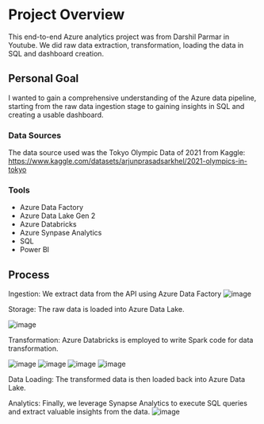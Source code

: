 
# Project Overview
This end-to-end Azure analytics project was from Darshil Parmar in Youtube. We did raw data extraction, transformation, loading the data in SQL and dashboard creation.

## Personal Goal
I wanted to gain a comprehensive understanding of the Azure data pipeline, starting from the raw data ingestion stage to gaining insights in SQL and creating a usable dashboard.

### Data Sources

The data source used was the Tokyo Olympic Data of 2021 from Kaggle: https://www.kaggle.com/datasets/arjunprasadsarkhel/2021-olympics-in-tokyo

### Tools
- Azure Data Factory
- Azure Data Lake Gen 2
- Azure Databricks
- Azure Synpase Analytics
- SQL
- Power BI


## Process
Ingestion: We extract data from the API using Azure Data Factory
![image](https://github.com/KarthikGowdaRamakrishna/Data-Engineering-with-Azure-Data-Factory-Data-Lake-Gen-2-Synapse-Analytics-and-Azure-Databricks./assets/144963620/16b387a1-81e4-471d-abe5-09063dee75b1)

Storage: The raw data is loaded into Azure Data Lake.

![image](https://github.com/KarthikGowdaRamakrishna/Data-Engineering-with-Azure-Data-Factory-Data-Lake-Gen-2-Synapse-Analytics-and-Azure-Databricks./assets/144963620/15091bcf-3888-4a5b-8f5d-aa5d1bf58083)


Transformation: Azure Databricks is employed to write Spark code for data transformation.

![image](https://github.com/KarthikGowdaRamakrishna/Data-Engineering-with-Azure-Data-Factory-Data-Lake-Gen-2-Synapse-Analytics-and-Azure-Databricks./assets/144963620/18780e9b-05c7-40a2-907a-041725c2d1e5)
![image](https://github.com/KarthikGowdaRamakrishna/Data-Engineering-with-Azure-Data-Factory-Data-Lake-Gen-2-Synapse-Analytics-and-Azure-Databricks./assets/144963620/af63e39c-119f-467a-b192-05c505b3f1cd)
![image](https://github.com/KarthikGowdaRamakrishna/Data-Engineering-with-Azure-Data-Factory-Data-Lake-Gen-2-Synapse-Analytics-and-Azure-Databricks./assets/144963620/6022b88e-37c9-4ac4-b561-f6b4f17399d1)
![image](https://github.com/KarthikGowdaRamakrishna/Data-Engineering-with-Azure-Data-Factory-Data-Lake-Gen-2-Synapse-Analytics-and-Azure-Databricks./assets/144963620/2e60e27e-1542-4675-b586-3317eb609156)




Data Loading: The transformed data is then loaded back into Azure Data Lake.

Analytics: Finally, we leverage Synapse Analytics to execute SQL queries and extract valuable insights from the data.
![image](https://github.com/KarthikGowdaRamakrishna/Data-Engineering-with-Azure-Data-Factory-Data-Lake-Gen-2-Synapse-Analytics-and-Azure-Databricks./assets/144963620/c07ebfe7-24bf-46eb-917f-18aca3fef630)


